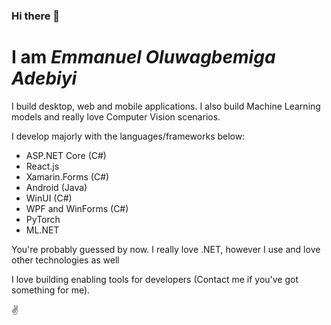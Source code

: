 ### Hi there 👋

# I am ***Emmanuel Oluwagbemiga Adebiyi***

I build desktop, web and mobile applications. I also build Machine Learning models and really love Computer Vision scenarios.

I develop majorly with the languages/frameworks below:

* ASP.NET Core (C#)
* React.js
* Xamarin.Forms (C#)
* Android (Java)
* WinUI (C#)
* WPF and WinForms (C#)
* PyTorch
* ML.NET

You're probably guessed by now. I really love .NET, however I use and love other technologies as well

I love building enabling tools for developers (Contact me if you've got something for me).

✌


<!--
**AmSmart/AmSmart** is a ✨ _special_ ✨ repository because its `README.md` (this file) appears on your GitHub profile.

Here are some ideas to get you started:

- 🔭 I’m currently working on ...
- 🌱 I’m currently learning ...
- 👯 I’m looking to collaborate on ...
- 🤔 I’m looking for help with ...
- 💬 Ask me about ...
- 📫 How to reach me: ...
- 😄 Pronouns: ...
- ⚡ Fun fact: ...
-->
